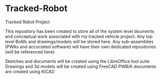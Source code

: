 # Tracked-Robot
Tracked Robot Project

This repository has been created to store all of the system level douments and conceptual work associated with my tracked vehicle project.
Any top level BoMs and drawings/models will be stored here.
Any sub-assemblies (PWAs and accociated software) will have their own dedicated repositories (will be referenced here)

Sketches and documents will be created using the LibreOffice tool suite
Drawings and 3d models will be created using FreeCAD
PWB/A documents are created using KiCAD
